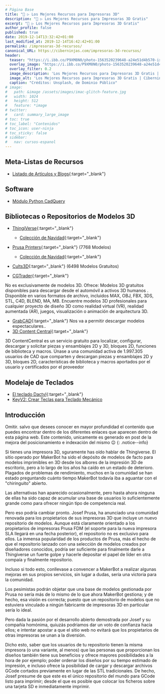 ```yaml
---
# Página Base
title: "🔨 ▷ Los Mejores Recursos para Impresoras 3D"
description: "🔨 ▷ Los Mejores Recursos para Impresoras 3D Gratis"
excerpt: "🔨 ▷ Los Mejores Recursos para Impresoras 3D Gratis"
author_profile: false
published: true
date: 2019-12-14T13:32:42+01:00
last_modified_at: 2019-12-14T16:42:42+01:00
permalink: /impresoras-3d-recursos/
canonical_URL: https://ciberninjas.com/impresoras-3d-recursos/
header:
  teaser: "https://i.ibb.co/P9XM8N0/photo-1563520239648-a24e51d4b570-ixlib-rb-1-2.jpg"
  overlay_image: "https://i.ibb.co/P9XM8N0/photo-1563520239648-a24e51d4b570-ixlib-rb-1-2.jpg"
  overlay_filter: 0.2
  image_description: 'Los Mejores Recursos para Impresoras 3D Gratis | Ciberninjas'
  image_alt: 'Los Mejores Recursos para Impresoras 3D Gratis | Ciberninjas'
  caption: "Créditos: Unsplash, de Dominio Público"
# image: 
#   path: &image /assets/images/imac-glitch-feature.jpg
#   width: 1024
#   height: 512
#   feature: *image
# twitter:
#   card: summary_large_image
# toc: true
# toc_label: "Contenidos"
# toc_icon: user-ninja
# toc_sticky: false
# sidebar:
#   nav: cursos-espanol
---
```


## Meta-Listas de Recursos

* [Listado de Artículos y Blogs](https://pablorubma.cc/recursos/educacion/){:target="_blank"}

## Software

* [Módulo Python CadQuery](/impresiones-3d-modulo-python-cadquery/)

## Bibliotecas o Repositorios de Modelos 3D

* [ThingiVerse](https://www.thingiverse.com/explore/collections){:target="_blank"}
  * [Colección de Navidad](https://www.thingiverse.com/search?q=christmas&dwh=915df4d88a3d8ae){:target="_blank"} 
* [Prusa Printers](https://www.prusaprinters.org/prints){:target="_blank"} (7768 Modelos)
  * [Colección de Navidad](https://www.prusaprinters.org/social/16-prusa-research/collections/7050){:target="_blank"}
* [Cults3D](https://cults3d.com/en/search?utf8=%E2%9C%93&q=free){:target="_blank"} (6498 Modelos Gratuitos) 

* [CGTrader](https://www.cgtrader.com/free-3d-models){:target="_blank"}

No es exclusivamente de modelos 3D. Ofrece: Modelos 3D gratuitos disponibles para descargar desde el automóvil a activos 3D humanos . Disponible en varios formatos de archivo, incluidos MAX, OBJ, FBX, 3DS, STL, C4D, BLEND, MA, MB. Encuentre modelos 3D profesionales para cualquier proyecto de diseño 3D como realidad virtual (VR), realidad aumentada (AR), juegos, visualización o animación de arquitectura 3D.

* [GrabCAD](https://grabcad.com/library/category/3d-printing?page=1&per_page=20&time=all_time&sort=most_downloaded){:target="_blank"} Nos va a permitir descargar modelos espectaculares..
* [3D Content Central](https://www.3dcontentcentral.com/Browse.aspx?eventSource=mnuFindContent){:target="_blank"}

3D ContentCentral es un servicio gratuito para localizar, configurar, descargar y solicitar piezas y ensamblajes 2D y 3D, bloques 2D, funciones de biblioteca y macros.  Únase a una comunidad activa de 1.997.305 usuarios de CAD que comparten y descargan piezas y ensamblajes 2D y 3D, bloques 2D, características de biblioteca y macros aportados por el usuario y certificados por el proveedor

## Modelaje de Teclados

* [El teclado Dactyl](https://github.com/adereth/dactyl-keyboard#the-dactyl-keyboard){:target="_blank"}
* [KeyV2: Crear Teclas para Teclado Mecánico](/impresiones-3d-teclado-mecanico/)

## Introducción

Omitir. salvo que desees conocer en mayor profundidad el contenido que puedes encontrar dentro de los diferentes enlaces que aparecen dentro de esta página web. Este contenido, unicamente es generado en post de la mejora del posicionamiento e indexación del mismo 😉
{: .notice--info}

Si tienes una impresora 3D, sguramente has oído hablar de Thingiverse. El sitio operado por MakerBot ha sido el depósito de modelos de facto para modelos imprimibles en 3D desde los albores de la impresión 3D de escritorio, pero a lo largo de los años ha caído en un estado de deterioro. Plagados de problemas de rendimiento, muchos en la comunidad se han estado preguntando cuánto tiempo MakerBot todavía iba a aguantar con el "chiringuito" abierto.

Las alternativas han aparecido ocasionalmente, pero hasta ahora ninguna de ellas ha sido capaz de acumular una base de usuarios lo suficientemente grande como para ofrecer ningún tipo de competencia real.

Pero eso podría cambiar pronto. Josef Prusa, ha anunciado una comunidad renovada para los propietarios de sus impresoras 3D que incluye un nuevo repositorio de modelos. Aunque está claramente orientado a los propietarios de impresoras Prusa FDM (el soporte para la nueva impresora SLA llegará en una fecha posterior), el repositorio no es exclusivo para ellos. La inmensa popularidad de los productos de Prusa, más el hecho de que el repositorio lanzado con una selección de modelos creados por diseñadores conocidos, podría ser suficiente para finalmente darle a Thingiverse un fuerte golpe y hacerle depositar el papel de líder en otra compaía y finalmente repositorio.

Incluso si todo esto, conllevase a convencer a MakerBot a realizar algunas mejoras en sus propios servicios, sin lugar a dudas, sería una victoria para la comunidad.

Los pesimistas podrán objetar que una base de modelos gestionada por Prusa no sería más de lo mismo de lo que ahora MakerBot gestiona; y de hecho, esa visión es correcta; puesto que un repositorio de modelos que no estuviera vinculado a ningún fabricante de impresoras 3D en particular sería lo ideal. 

Pero dada la pasión por el desarrollo abierto demostrada por Josef y su compañía homónima, quiuzás podriamos dar un voto de confianza hacía ellos; e intentar apostar a que el sitio web no evitará que los propietarios de otras impresoras se unan a la diversión.

Dicho esto, saber que los usuarios de tu repositorio tienen la misma impresora (o una variante, al menos) que las personas que proporcionan los diseños también tiene sus beneficios y ofrece mayores posibilidades a la hora de por ejemplo; poder ordenar los diseños por su tiempo estimado de impresión, e incluso ofrece la posibilidad de cargar y descargar archivos GCode cortados previamente en lugar de las STL tradicionales. De hecho, Josef presume de que este es el único repositorio del mundo para GCode listo para imprimir; desde el que es posible que colocar los ficheros sobre una tarjeta SD e inmediatamente imprimir.

<!-- INSPIRACION DOCUMENTOS: https://hackaday.com/2019/04/24/prusa-launches-their-own-3d-model-repository/ -->